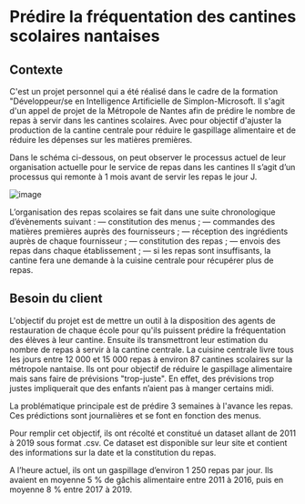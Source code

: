 # Prédire la fréquentation des cantines scolaires nantaises

## Contexte

C'est un projet personnel qui a été réalisé dans le cadre de la formation "Développeur/se en Intelligence Artificielle de Simplon-Microsoft. Il s'agit d'un appel de projet de la Métropole de Nantes afin de prédire le nombre de repas à servir dans les cantines scolaires. Avec pour objectif d'ajuster la production de la cantine centrale pour réduire le gaspillage alimentaire et de réduire les dépenses sur les matières premières. 

Dans le schéma ci-dessous, on peut observer le processus actuel de leur organisation actuelle pour le service de repas dans les cantines Il s’agit d’un processus qui remonte à 1 mois avant de servir les repas le jour J.

![image](https://github.com/Nujadn/prev_frq_cantine_nantaise/assets/142103183/94a6c479-7d69-43ac-8969-f5b02ee7b41a)

L’organisation des repas scolaires se fait dans une suite chronologique d’évènements suivant :
— constitution des menus ;
— commandes des matières premières auprès des fournisseurs ;
— réception des ingrédients auprès de chaque fournisseur ;
— constitution des repas ;
— envois des repas dans chaque établissement ;
— si les repas sont insuffisants, la cantine fera une demande à la cuisine centrale pour récupérer plus de repas.


## Besoin du client

L'objectif du projet est de mettre un outil à la disposition des agents de restauration de chaque école pour qu'ils puissent prédire la fréquentation des élèves à leur cantine. Ensuite ils transmettront leur estimation du nombre de repas à servir à la cantine centrale.
La cuisine centrale livre tous les jours entre 12 000 et 15 000 repas à environ 87 cantines scolaires sur la métropole nantaise. Ils ont pour objectif de réduire le gaspillage alimentaire mais sans faire de prévisions "trop-juste". En effet, des prévisions trop justes impliquerait que des enfants n’aient pas à manger certains midi. 

La problématique principale est de prédire 3 semaines à l'avance les repas. Ces prédictions sont journalières et se font en fonction des menus.

Pour remplir cet objectif, ils ont récolté et constitué un dataset allant de 2011 à 2019 sous format .csv. Ce dataset est disponible sur leur site et contient des informations sur la date et la constitution du repas.

A l’heure actuel, ils ont un gaspillage d’environ 1 250 repas par jour. Ils avaient en moyenne 5 % de gâchis alimentaire entre 2011 à 2016, puis en moyenne 8 % entre 2017 à 2019. 


